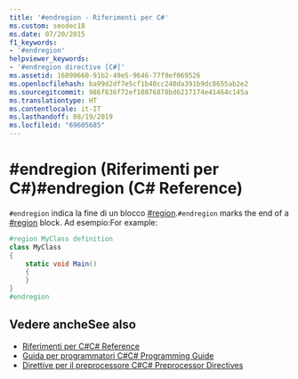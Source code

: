 ```yaml
---
title: '#endregion - Riferimenti per C#'
ms.custom: seodec18
ms.date: 07/20/2015
f1_keywords:
- '#endregion'
helpviewer_keywords:
- '#endregion directive [C#]'
ms.assetid: 16099660-91b2-49e5-9646-77f9ef069526
ms.openlocfilehash: ba99d2df7e5cf1b40cc240da391b9dc8655ab2e2
ms.sourcegitcommit: 986f836f72ef10876878bd6217174e41464c145a
ms.translationtype: HT
ms.contentlocale: it-IT
ms.lasthandoff: 08/19/2019
ms.locfileid: "69605685"
---
```

# <a name="endregion-c-reference"></a><span data-ttu-id="0aed1-102">#endregion (Riferimenti per C#)</span><span class="sxs-lookup"><span data-stu-id="0aed1-102">#endregion (C# Reference)</span></span>
<span data-ttu-id="0aed1-103">`#endregion` indica la fine di un blocco [#region](./preprocessor-region.md).</span><span class="sxs-lookup"><span data-stu-id="0aed1-103">`#endregion` marks the end of a [#region](./preprocessor-region.md) block.</span></span> <span data-ttu-id="0aed1-104">Ad esempio:</span><span class="sxs-lookup"><span data-stu-id="0aed1-104">For example:</span></span>  
  
```csharp
#region MyClass definition  
class MyClass   
{  
    static void Main()   
    {  
    }  
}  
#endregion  
```  
  
## <a name="see-also"></a><span data-ttu-id="0aed1-105">Vedere anche</span><span class="sxs-lookup"><span data-stu-id="0aed1-105">See also</span></span>

- [<span data-ttu-id="0aed1-106">Riferimenti per C#</span><span class="sxs-lookup"><span data-stu-id="0aed1-106">C# Reference</span></span>](../index.md)
- [<span data-ttu-id="0aed1-107">Guida per programmatori C#</span><span class="sxs-lookup"><span data-stu-id="0aed1-107">C# Programming Guide</span></span>](../../programming-guide/index.md)
- [<span data-ttu-id="0aed1-108">Direttive per il preprocessore C#</span><span class="sxs-lookup"><span data-stu-id="0aed1-108">C# Preprocessor Directives</span></span>](./index.md)
